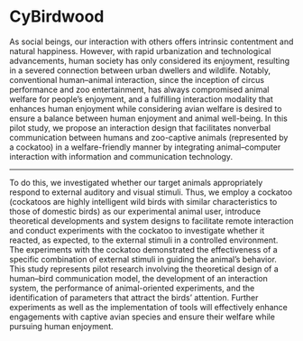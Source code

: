 # CyBirdwood

As social beings, our interaction with others offers intrinsic contentment and natural happiness. However, with rapid urbanization and technological advancements, human society has only considered its enjoyment, resulting in a severed connection between urban dwellers and wildlife. Notably, conventional human–animal interaction, since the inception of circus performance and zoo entertainment, has always compromised animal welfare for people’s enjoyment, and a fulfilling interaction modality that enhances human enjoyment while considering avian welfare is desired to ensure a balance between human enjoyment and animal well-being. In this pilot study, we propose an interaction design that facilitates nonverbal communication between humans and zoo-captive animals (represented by a cockatoo) in a welfare-friendly manner by integrating animal–computer interaction with information and communication technology. 

<hr/>

To do this, we investigated whether our target animals appropriately respond to external auditory and visual stimuli. Thus, we employ a cockatoo (cockatoos are highly intelligent wild birds with similar characteristics to those of domestic birds) as our experimental animal user, introduce theoretical developments and system designs to facilitate remote interaction and conduct experiments with the cockatoo to investigate whether it reacted, as expected, to the external stimuli in a controlled environment. The experiments with the cockatoo demonstrated the effectiveness of a specific combination of external stimuli in guiding the animal’s behavior. This study represents pilot research involving the theoretical design of a human–bird communication model, the development of an interaction system, the performance of animal-oriented experiments, and the identification of parameters that attract the birds’ attention. Further experiments as well as the implementation of tools will effectively enhance engagements with captive avian species and ensure their welfare while pursuing human enjoyment. 
